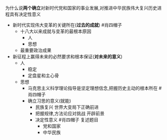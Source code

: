 为什么说**两个确立**对新时代党和国家的事业发展,对推进中华民族伟大复兴历史进程具有决定性意义

- 新时代实现伟大变革的关键所在(**过去的成就**) #肖四帽子 
	- 十八大以来成就与变革的最根本原因
		- 人
		- 思想
	- 最重要政治成果
- 新征程上赢得未来的必然要求和根本保证(**对未来的意义**)
	- 人
		- 稳定
		- 定盘星和主心骨
	- 思想
		- 马克思主义科学理论指导是坚定理想信念,把握历史主动的根本所在 #肖四帽子 
		- 确立习思的意义(就能)
			- 民族复兴 世界大变局下正确前进
			- 把握规律,方法论应对挑战 开辟前景
			- 决定性意义 #肖四帽子 复述题目
				- 党和国家
				- 中华民族